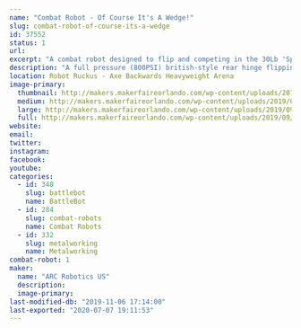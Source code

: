 ```yaml
---
name: "Combat Robot - Of Course It's A Wedge!"
slug: combat-robot-of-course-its-a-wedge
id: 37552
status: 1
url: 
excerpt: "A combat robot designed to flip and competing in the 30Lb 'Sportsman' Class"
description: "A full pressure (800PSI) british-style rear hinge flipping combat robot. Welded aluminum core structure with dual feed tanks and a carbon fibre buffer tank to flip an opponent within half a second."
location: Robot Ruckus - Axe Backwards Heavyweight Arena
image-primary:
  thumbnail: http://makers.makerfaireorlando.com/wp-content/uploads/2019/09/Featherweight_-_Assembly_2019-Sep-03_08-09-54PM-000_CustomizedView16915887208-150x150.png
  medium: http://makers.makerfaireorlando.com/wp-content/uploads/2019/09/Featherweight_-_Assembly_2019-Sep-03_08-09-54PM-000_CustomizedView16915887208-300x169.png
  large: http://makers.makerfaireorlando.com/wp-content/uploads/2019/09/Featherweight_-_Assembly_2019-Sep-03_08-09-54PM-000_CustomizedView16915887208-1024x576.png
  full: http://makers.makerfaireorlando.com/wp-content/uploads/2019/09/Featherweight_-_Assembly_2019-Sep-03_08-09-54PM-000_CustomizedView16915887208.png
website: 
email: 
twitter: 
instagram: 
facebook: 
youtube: 
categories:
  - id: 340
    slug: battlebot
    name: BattleBot
  - id: 284
    slug: combat-robots
    name: Combat Robots
  - id: 332
    slug: metalworking
    name: Metalworking
combat-robot: 1
maker:
  name: "ARC Robotics US"
  description:
  image-primary: 
last-modified-db: "2019-11-06 17:14:00"
last-exported: "2020-07-07 19:11:53"
---
```

